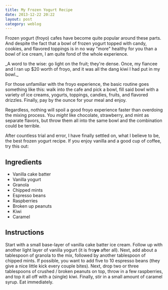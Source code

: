 ```yaml
---
title: My Frozen Yogurt Recipe
date: 2013-12-22 20:22
layout: post
category: weblog
---
```

Frozen yogurt (froyo) cafes have become quite popular around these parts. And despite the fact that a bowl of frozen yogurt topped with candy, cookies, and flavored toppings is in no way "more" healthy for you than a bowl of ice cream, I am quite fond of the whole experience.

<aside>_A word to the wise: go light on the fruit; they're dense. Once, my fiancee and I ran up $20 worth of froyo, and it was all the dang kiwi I had put in my bowl._
</aside>

For those unfamiliar with the froyo experience, the basic routine goes something like this: walk into the cafe and pick a bowl, fill said bowl with a variety of ice creams, yogurts, toppings, candies, fruits, and flavored drizzles. Finally, pay by the ounce for your meal and enjoy.


Regardless, nothing will spoil a good froyo experience faster than overdoing the mixing process. You _might_ like chocolate, strawberry, and mint as separate flavors, but throw them all into the same bowl and the combination could be terrible.

After countless trial and error, I have finally settled on, what I believe to be, the best frozen yogurt recipe. If you enjoy vanilla and a good cup of coffee, try this out:

## Ingredients
- Vanilla cake batter
- Vanilla yogurt
- Granola
- Chipped mints
- Espresso beans
- Raspberries
- Broken up peanuts
- Kiwi
- Caramel

## Instructions

Start with a small base-layer of vanilla cake batter ice cream. Follow up with another light layer of vanilla yogurt (it is fro**yo** after all). Next, add about a tablespoon of granola to the mix, followed by another tablespoon of chipped mints. If possible, you want to add five to 10 espresso beans (they give a nice little kick every couple bites). Next, drop two or three tablespoons of crushed / broken peanuts on top, throw in a few raspberries, and top it all off with a (single) kiwi. Finally, stir in a small amount of caramel syrup. Eat immediately.

